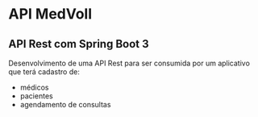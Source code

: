 # API MedVoll
## API Rest com Spring Boot 3 

Desenvolvimento de uma API Rest para ser consumida por um aplicativo que terá cadastro de:
- médicos 
- pacientes 
- agendamento de consultas


